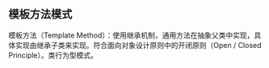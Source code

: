 ## 模板方法模式

模板方法（Template Method）：使用继承机制，通用方法在抽象父类中实现，具体实现由继承子类来实现。符合面向对象设计原则中的开闭原则（Open / Closed Principle）。类行为型模式。
